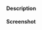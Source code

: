 <!-- Thanks for your pull-request!

Please, make sure you've read `CONTRIBUTING.md` before submitting this PR.

-->

#### Description

<!-- Describe your pull-request, what was changed and why… -->

#### Screenshot

<!-- Please, attach a screenshot, if possible.

![screenshot](url) -->
